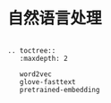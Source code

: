 # 自然语言处理


```eval_rst

.. toctree::
   :maxdepth: 2

   word2vec
   glove-fasttext
   pretrained-embedding
```
